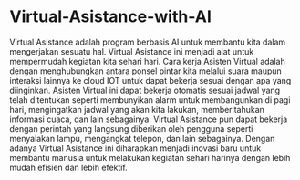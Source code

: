 # Virtual-Asistance-with-AI

Virtual Asistance adalah program berbasis AI untuk membantu kita dalam mengerjakan sesuatu hal. 
Virtual Asistance ini menjadi alat untuk mempermudah kegiatan kita sehari hari.
Cara kerja Asisten Virtual adalah dengan menghubungkan antara ponsel pintar kita melalui suara maupun interaksi lainnya ke cloud IOT untuk dapat bekerja sesuai dengan apa yang diinginkan. Asisten Virtual ini dapat bekerja otomatis sesuai jadwal yang telah ditentukan seperti membunyikan alarm untuk membangunkan di pagi hari, mengingatkan jadwal yang akan kita lakukan, memberitahukan informasi cuaca, dan lain sebagainya. Virtual Asistance pun dapat bekerja dengan perintah yang langsung diberikan oleh pengguna seperti menyalakan lampu, mengangkat telepon, dan lain sebagainya.
Dengan adanya Virtual Asistance ini diharapkan menjadi inovasi baru untuk membantu manusia untuk melakukan kegiatan sehari harinya dengan lebih mudah efisien dan lebih efektif.
